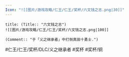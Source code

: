 ```yaml
---
Icon: "![[图片/游戏攻略/仁王/仁王/奖杯/六文钱之志.png|30]]"
---
```

```ad-common-bronze-trophy
title: (Title:: "六文钱之志")
![[图片/游戏攻略/仁王/仁王/奖杯/六文钱之志.png|100]]

(Comment:: "于「义之继承者」中打倒真田十勇士.")
```

#仁王/仁王/奖杯/DLC/义之继承者 #奖杯 #奖杯/铜
